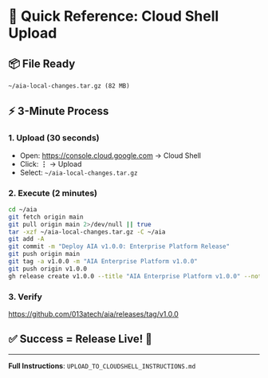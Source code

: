 # 🚀 Quick Reference: Cloud Shell Upload

## 📦 File Ready
```
~/aia-local-changes.tar.gz (82 MB)
```

## ⚡ 3-Minute Process

### 1. Upload (30 seconds)
- Open: https://console.cloud.google.com → Cloud Shell
- Click: **⋮** → Upload
- Select: `~/aia-local-changes.tar.gz`

### 2. Execute (2 minutes)
```bash
cd ~/aia
git fetch origin main
git pull origin main 2>/dev/null || true
tar -xzf ~/aia-local-changes.tar.gz -C ~/aia
git add -A
git commit -m "Deploy AIA v1.0.0: Enterprise Platform Release"
git push origin main
git tag -a v1.0.0 -m "AIA Enterprise Platform v1.0.0"
git push origin v1.0.0
gh release create v1.0.0 --title "AIA Enterprise Platform v1.0.0" --notes-file RELEASE_NOTES_V1.0.0.md
```

### 3. Verify
https://github.com/013atech/aia/releases/tag/v1.0.0

## ✅ Success = Release Live! 🎉

---

**Full Instructions**: `UPLOAD_TO_CLOUDSHELL_INSTRUCTIONS.md`
